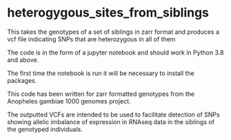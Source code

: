 # heterogygous_sites_from_siblings
This takes the genotypes of a set of siblings in zarr format and produces a vcf file indicating SNPs that are heterozygous in all of them

The code is in the form of a jupyter notebook and should work in Python 3.8 and above.

The first time the notebook is run it will be necessary to install the packages.

This code has been written for zarr formatted genotypes from the Anopheles gambiae 1000 genomes project.

The outputted VCFs are intended to be used to facilitate detection of SNPs showing allelic imbalance of expression in RNAseq data in the siblings of the genotyped individuals. 
